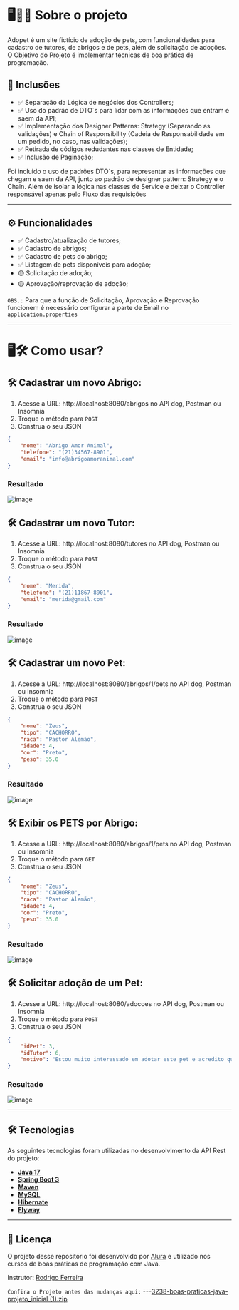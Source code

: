 # 🖥️🐶🐱 Sobre o projeto

Adopet é um site fictício de adoção de pets, com funcionalidades para cadastro de tutores, de abrigos e de pets, além de solicitação de adoções. O Objetivo do Projeto é implementar técnicas de boa prática de programação.

## 🎯 Inclusões

- ✅ Separação da Lógica de negócios dos Controllers;
- ✅ Uso do padrão de DTO´s para lidar com as informações que entram e saem da API;
- ✅ Implementação dos Designer Patterns: Strategy (Separando as validações) e Chain of Responsibility (Cadeia de Responsabilidade em um pedido, no caso, nas validações);
- ✅ Retirada de códigos redudantes nas classes de Entidade;
- ✅ Inclusão de Paginação;

Foi incluido o uso de padrões DTO´s, para representar as informações que chegam e saem da API, junto ao padrão de designer pattern: Strategy e o Chain. Além de isolar a lógica nas classes de Service e deixar o Controller responsável apenas pelo Fluxo das requisições

---

## ⚙️ Funcionalidades

- ✅ Cadastro/atualização de tutores;
- ✅ Cadastro de abrigos;
- ✅ Cadastro de pets do abrigo;
- ✅ Listagem de pets disponíveis para adoção;
- 🟡 Solicitação de adoção;
- 🟡 Aprovação/reprovação de adoção;

`OBS.:` Para que a função de Solicitação, Aprovação e Reprovação funcionem é necessário configurar a parte de Email no `application.properties`

---

# 🖥️🛠️ Como usar?
## 🛠️ Cadastrar um novo Abrigo:
1. Acesse a URL: http://localhost:8080/abrigos no API dog, Postman ou Insomnia
2. Troque o método para `POST`
3. Construa o seu JSON
```json
{
    "nome": "Abrigo Amor Animal",
    "telefone": "(21)34567-8901",
    "email": "info@abrigoamoranimal.com"
}
```
### Resultado
![image](https://github.com/user-attachments/assets/6c6e203d-1654-4536-9880-ce4117ed06c4)


## 🛠️ Cadastrar um novo Tutor:
1. Acesse a URL: http://localhost:8080/tutores no API dog, Postman ou Insomnia
2. Troque o método para `POST`
3. Construa o seu JSON
```json
{
	"nome": "Merida",
	"telefone": "(21)11867-8901",
	"email": "merida@gmail.com"
}
```
### Resultado
![image](https://github.com/user-attachments/assets/766521e7-97ef-41e4-a4bb-4fc63a3d0183)



## 🛠️ Cadastrar um novo Pet:
1. Acesse a URL: http://localhost:8080/abrigos/1/pets no API dog, Postman ou Insomnia
2. Troque o método para `POST`
3. Construa o seu JSON
```json
{
    "nome": "Zeus",
    "tipo": "CACHORRO",
    "raca": "Pastor Alemão",
    "idade": 4,
    "cor": "Preto",
    "peso": 35.0
}
```
### Resultado
![image](https://github.com/user-attachments/assets/109a768e-45bb-45c7-9a19-04a1f6d055f9)



## 🛠️ Exibir os PETS por Abrigo:
1. Acesse a URL: http://localhost:8080/abrigos/1/pets no API dog, Postman ou Insomnia
2. Troque o método para `GET`
3. Construa o seu JSON
```json
{
    "nome": "Zeus",
    "tipo": "CACHORRO",
    "raca": "Pastor Alemão",
    "idade": 4,
    "cor": "Preto",
    "peso": 35.0
}
```
### Resultado
![image](https://github.com/user-attachments/assets/af4e50a0-756e-4a44-b2d4-84027e8c8323)

## 🛠️ Solicitar adoção de um Pet:
1. Acesse a URL: http://localhost:8080/adocoes no API dog, Postman ou Insomnia
2. Troque o método para `POST`
3. Construa o seu JSON
```json
{
    "idPet": 3,
    "idTutor": 6,
    "motivo": "Estou muito interessado em adotar este pet e acredito que posso proporcionar um ótimo lar para ele."
}
```
### Resultado
![image](https://github.com/user-attachments/assets/480a8f77-99e1-4137-a9e2-7492ecffd654)

---

## 🛠 Tecnologias

As seguintes tecnologias foram utilizadas no desenvolvimento da API Rest do projeto:

- **[Java 17](https://www.oracle.com/java)**
- **[Spring Boot 3](https://spring.io/projects/spring-boot)**
- **[Maven](https://maven.apache.org)**
- **[MySQL](https://www.mysql.com)**
- **[Hibernate](https://hibernate.org)**
- **[Flyway](https://flywaydb.org)**

---

## 📝 Licença

O projeto desse repositório foi desenvolvido por [Alura](https://www.alura.com.br) e utilizado nos cursos de boas práticas de programação com Java.

Instrutor: [Rodrigo Ferreira](https://cursos.alura.com.br/user/rodrigo-ferreira)


`Confira o Projeto antes das mudanças aqui:` ---[3238-boas-praticas-java-projeto_inicial (1).zip](https://github.com/user-attachments/files/16447768/3238-boas-praticas-java-projeto_inicial.1.zip)


